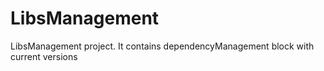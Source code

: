 # LibsManagement
LibsManagement project. It contains dependencyManagement block with current versions
